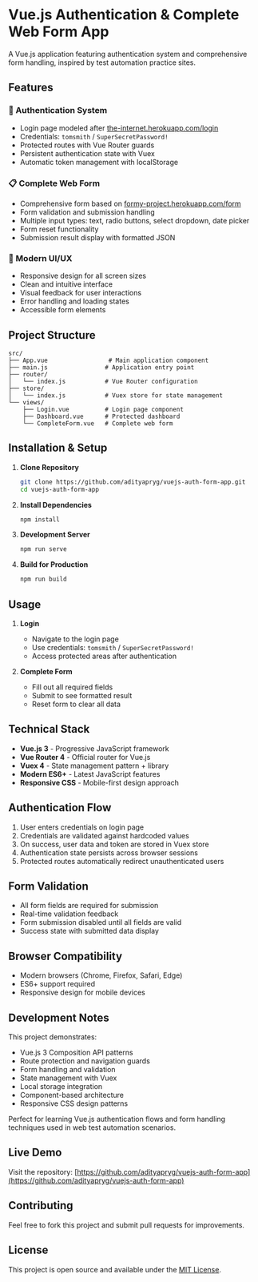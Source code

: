 # Vue.js Authentication & Complete Web Form App

A Vue.js application featuring authentication system and comprehensive form handling, inspired by test automation practice sites.

## Features

### 🔐 Authentication System
- Login page modeled after [the-internet.herokuapp.com/login](https://the-internet.herokuapp.com/login)
- Credentials: `tomsmith` / `SuperSecretPassword!`
- Protected routes with Vue Router guards
- Persistent authentication state with Vuex
- Automatic token management with localStorage

### 📋 Complete Web Form
- Comprehensive form based on [formy-project.herokuapp.com/form](https://formy-project.herokuapp.com/form)
- Form validation and submission handling
- Multiple input types: text, radio buttons, select dropdown, date picker
- Form reset functionality
- Submission result display with formatted JSON

### 🎨 Modern UI/UX
- Responsive design for all screen sizes
- Clean and intuitive interface
- Visual feedback for user interactions
- Error handling and loading states
- Accessible form elements

## Project Structure

```
src/
├── App.vue                 # Main application component
├── main.js                # Application entry point
├── router/
│   └── index.js           # Vue Router configuration
├── store/
│   └── index.js           # Vuex store for state management
└── views/
    ├── Login.vue          # Login page component
    ├── Dashboard.vue      # Protected dashboard
    └── CompleteForm.vue   # Complete web form
```

## Installation & Setup

1. **Clone Repository**
   ```bash
   git clone https://github.com/adityapryg/vuejs-auth-form-app.git
   cd vuejs-auth-form-app
   ```

2. **Install Dependencies**
   ```bash
   npm install
   ```

3. **Development Server**
   ```bash
   npm run serve
   ```

4. **Build for Production**
   ```bash
   npm run build
   ```

## Usage

1. **Login**
   - Navigate to the login page
   - Use credentials: `tomsmith` / `SuperSecretPassword!`
   - Access protected areas after authentication

2. **Complete Form**
   - Fill out all required fields
   - Submit to see formatted result
   - Reset form to clear all data

## Technical Stack

- **Vue.js 3** - Progressive JavaScript framework
- **Vue Router 4** - Official router for Vue.js
- **Vuex 4** - State management pattern + library
- **Modern ES6+** - Latest JavaScript features
- **Responsive CSS** - Mobile-first design approach

## Authentication Flow

1. User enters credentials on login page
2. Credentials are validated against hardcoded values
3. On success, user data and token are stored in Vuex store
4. Authentication state persists across browser sessions
5. Protected routes automatically redirect unauthenticated users

## Form Validation

- All form fields are required for submission
- Real-time validation feedback
- Form submission disabled until all fields are valid
- Success state with submitted data display

## Browser Compatibility

- Modern browsers (Chrome, Firefox, Safari, Edge)
- ES6+ support required
- Responsive design for mobile devices

## Development Notes

This project demonstrates:
- Vue.js 3 Composition API patterns
- Route protection and navigation guards  
- Form handling and validation
- State management with Vuex
- Local storage integration
- Component-based architecture
- Responsive CSS design patterns

Perfect for learning Vue.js authentication flows and form handling techniques used in web test automation scenarios.

## Live Demo

Visit the repository: [https://github.com/adityapryg/vuejs-auth-form-app](https://github.com/adityapryg/vuejs-auth-form-app)

## Contributing

Feel free to fork this project and submit pull requests for improvements.

## License

This project is open source and available under the [MIT License](LICENSE).